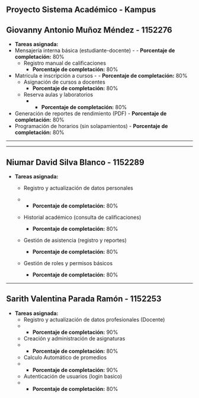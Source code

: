 Proyecto Sistema Académico - Kampus
---

## Giovanny Antonio Muñoz Méndez - 1152276

- **Tareas asignada:**
- Mensajería interna básica (estudiante-docente)
      - - **Porcentaje de completación:** 80%
  - Registro manual de calificaciones
      - **Porcentaje de completación:** 80%
- Matrícula e inscripción a cursos
      - - **Porcentaje de completación:** 80%
  - Asignación de cursos a docentes
      - **Porcentaje de completación:** 80%
  - Reserva aulas y laboratorios
      - - **Porcentaje de completación:** 80%
- Generación de reportes de rendimiento (PDF)
      - **Porcentaje de completación:** 80%
- Programación de horarios (sin solapamientos)
      - **Porcentaje de completación:** 80%

---

---

## Niumar David Silva Blanco - 1152289

- **Tareas asignada:**
    - Registro y actualización de datos personales
    - - **Porcentaje de completación:** 80%

    - Historial académico (consulta de calificaciones)
      - **Porcentaje de completación:** 80%
     
    - Gestión de asistencia (registro y reportes)
      - **Porcentaje de completación:** 80%
  
    - Gestión de roles y permisos básicos
      - **Porcentaje de completación:** 80%      
---

## Sarith Valentina Parada Ramón - 1152253

- **Tareas asignada:**
    - Registro y actualización de datos profesionales (Docente)
    - - **Porcentaje de completación:** 90%
    - Creación y administración de asignaturas
    - - **Porcentaje de completación:** 80%
    - Calculo Automático de promedios
    - - **Porcentaje de completación:** 90%
    - Autenticación de usuarios (login basico)
    - - **Porcentaje de completación:** 80%
